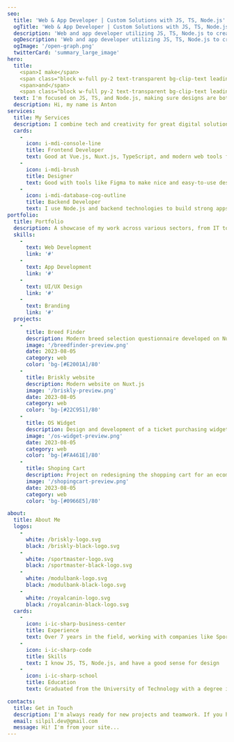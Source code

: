 ```yaml
---
seo:
  title: 'Web & App Developer | Custom Solutions with JS, TS, Node.js'
  ogTitle: 'Web & App Developer | Custom Solutions with JS, TS, Node.js'
  description: 'Web and app developer utilizing JS, TS, Node.js to create custom solutions for your business needs.'
  ogDescription: 'Web and app developer utilizing JS, TS, Node.js to create custom solutions for your business needs.'
  ogImage: '/open-graph.png'
  twitterCard: 'summary_large_image'
hero:
  title:
    <span>I make</span>
    <span class="block w-full py-2 text-transparent bg-clip-text leading-12 bg-gradient-to-r from-green-400 to-purple-500 lg:inline uppercase">websites</span>
    <span>and</span>
    <span class="block w-full py-2 text-transparent bg-clip-text leading-12 bg-gradient-to-r from-green-400 to-purple-500 lg:inline uppercase">apps</span>
  text: I'm focused on JS, TS, and Node.js, making sure designs are both functional and attractive
  description: Hi, my name is Anton
services:
  title: My Services
  description: I combine tech and creativity for great digital solutions
  cards:
    -
      icon: i-mdi-console-line
      title: Frontend Developer
      text: Good at Vue.js, Nuxt.js, TypeScript, and modern web tools for smooth user experiences
    -
      icon: i-mdi-brush
      title: Designer
      text: Good with tools like Figma to make nice and easy-to-use designs
    -
      icon: i-mdi-database-cog-outline
      title: Backend Developer
      text: I use Node.js and backend technologies to build strong apps and use CI/CD for better deployment
portfolio:
  title: Portfolio
  description: A showcase of my work across various sectors, from IT to Retail, reflecting my versatility and commitment to excellence
  skills:
    -
      text: Web Development
      link: '#'
    - 
      text: App Development
      link: '#'
    - 
      text: UI/UX Design
      link: '#'
    - 
      text: Branding
      link: '#'
  projects:
    -
      title: Breed Finder
      description: Modern breed selection questionnaire developed on Nuxt.js
      image: '/breedfinder-preview.png'
      date: 2023-08-05
      category: web
      color: 'bg-[#E2001A]/80'
    -
      title: Briskly website
      description: Modern website on Nuxt.js
      image: '/briskly-preview.png'
      date: 2023-08-05
      category: web
      color: 'bg-[#22C951]/80'
    -
      title: OS Widget
      description: Design and development of a ticket purchasing widget for events, featuring a seating chart
      image: '/os-widget-preview.png'
      date: 2023-08-05
      category: web
      color: 'bg-[#FA461E]/80'
    -
      title: Shoping Cart
      description: Project on redesigning the shopping cart for an ecommerce with an improved user interface
      image: '/shopingcart-preview.png'
      date: 2023-08-05
      category: web
      color: 'bg-[#0966E5]/80'

about:
  title: About Me
  logos:
    -
      white: /briskly-logo.svg
      black: /briskly-black-logo.svg
    - 
      white: /sportmaster-logo.svg
      black: /sportmaster-black-logo.svg
    -
      white: /modulbank-logo.svg
      black: /modulbank-black-logo.svg
    -
      white: /royalcanin-logo.svg
      black: /royalcanin-black-logo.svg
  cards:
    - 
      icon: i-ic-sharp-business-center
      title: Experience
      text: Over 7 years in the field, working with companies like Sportmaster, Briskly, Royal Canin, and Modulbank
    -
      icon: i-ic-sharp-code
      title: Skills
      text: I know JS, TS, Node.js, and have a good sense for design
    -
      icon: i-ic-sharp-school
      title: Education
      text: Graduated from the University of Technology with a degree in Computer Science

contacts:
  title: Get in Touch
  description: I'm always ready for new projects and teamwork. If you have an idea or just want to say Hi, message me.
  email: silpil.dev@gmail.com
  message: Hi! I'm from your site...
---
```

